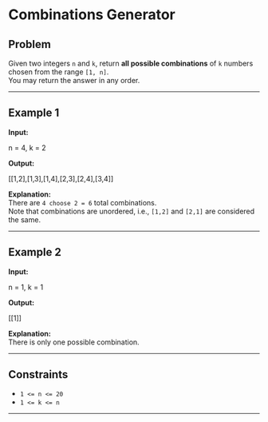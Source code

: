 # Combinations Generator

## Problem
Given two integers `n` and `k`, return **all possible combinations** of `k` numbers chosen from the range `[1, n]`.  
You may return the answer in any order.

---

## Example 1
**Input:**

n = 4, k = 2

**Output:**

[[1,2],[1,3],[1,4],[2,3],[2,4],[3,4]]

**Explanation:**  
There are `4 choose 2 = 6` total combinations.  
Note that combinations are unordered, i.e., `[1,2]` and `[2,1]` are considered the same.

---

## Example 2
**Input:**

n = 1, k = 1

**Output:**

[[1]]

**Explanation:**  
There is only one possible combination.

---

## Constraints
- `1 <= n <= 20`
- `1 <= k <= n`

---
